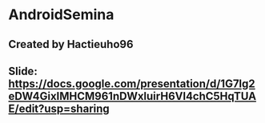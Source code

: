 # AndroidSemina
## Created by Hactieuho96
## Slide: https://docs.google.com/presentation/d/1G7lg2eDW4GixIMHCM961nDWxluirH6Vl4chC5HqTUAE/edit?usp=sharing
